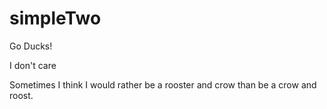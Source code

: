 # simpleTwo

Go Ducks!



I don't care

Sometimes I think I would rather be a rooster and crow than be a crow and roost.

